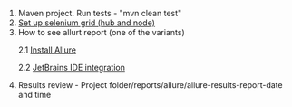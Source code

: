 1. Maven project. Run tests - "mvn clean test"
2. <a href="https://www.selenium.dev/documentation/grid/getting_started/" target="_blank" rel="noreferrer"> Set up selenium grid (hub and node) </a>
3. How to see allurt report (one of the variants)
     <p> 2.1 <a href="https://allurereport.org/docs/gettingstarted-installation/" target="_blank" rel="noreferrer"> Install Allure </a> </p>
     <p> 2.2 <a href="https://allurereport.org/docs/integrations-jetbrains/" target="_blank" rel="noreferrer"> JetBrains IDE integration </a> </p>
4. Results review - Project folder/reports/allure/allure-results-report-date and time
  
